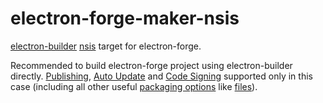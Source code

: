 # electron-forge-maker-nsis

[electron-builder](https://github.com/electron-userland/electron-builder) [nsis](https://electron.build/configuration/nsis) target for electron-forge.

Recommended to build electron-forge project using electron-builder directly.
[Publishing](https://electron.build/publishing-artifacts),
[Auto Update](https://electron.build/auto-update)
and [Code Signing](https://electron.build/code-signing) supported only in this case
(including all other useful [packaging options](https://electron.build/configuration/configuration) like [files](https://electron.build/configuration/configuration#Config-files)). 